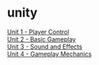 # unity
[Unit 1 - Player Control](https://w2tong.github.io/unity-webgl-builds/builds/unit1/index.html)\
[Unit 2 - Basic Gameplay](https://w2tong.github.io/unity-webgl-builds/builds/unit2/index.html)\
[Unit 3 - Sound and Effects](https://w2tong.github.io/unity-webgl-builds/builds/unit3/index.html)\
[Unit 4 - Gameplay Mechanics](https://w2tong.github.io/unity-webgl-builds/builds/unit4/index.html)
